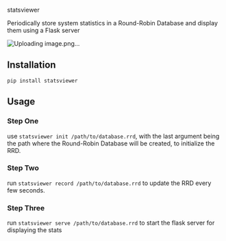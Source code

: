 statsviewer

Periodically store system statistics in a Round-Robin Database
and display them using a Flask server

![Uploading image.png…]()


## Installation

```
pip install statsviewer
```

## Usage

### Step One

use `statsviewer init /path/to/database.rrd`, with the last argument
being the path where the Round-Robin Database will be created, to
initialize the RRD.

### Step Two

run `statsviewer record /path/to/database.rrd` to update the RRD every few seconds.

### Step Three

run `statsviewer serve /path/to/database.rrd` to start the flask server for displaying the stats

